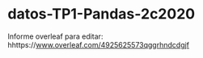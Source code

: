 # datos-TP1-Pandas-2c2020
Informe overleaf para editar: hhttps://www.overleaf.com/4925625573qggrhndcdgjf
